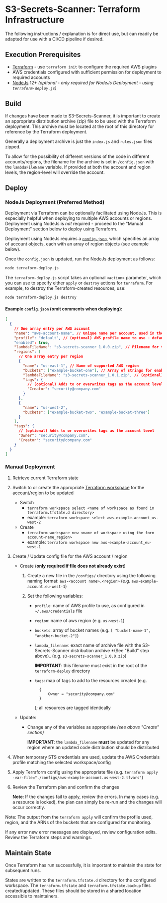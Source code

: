 # S3-Secrets-Scanner: Terraform Infrastructure

The following instructions / explanation is for direct use, but can readily be adapted for use with a CI/CD pipeline if desired.

## Execution Prerequisites

- [Terraform](https://www.terraform.io/) - use `terraform init` to configure the required AWS plugins
- AWS credentials configured with sufficient permission for deployment to required accounts
- [NodeJs](https://NodeJs.org/) 12+ _(optional - only required for NodeJs Deployment - using `terraform-deploy.js`)_

## Build

If changes have been made to S3-Secrets-Scanner, it is important to create an appropriate distribution archive (zip) file to be used with the Terraform deployment. This archive must be located at the root of this directory for reference by the Terraform deployment.

Generally a deployment archive is just the `index.js` and `rules.json` files zipped.

To allow for the possibility of different versions of the code in different accounts/regions, the filename for the archive is set in `/config.json` with the `lambdaFileName` variable. If provided at both the account and region levels, the region-level will override the account.

## Deploy

### NodeJs Deployment (Preferred Method)

Deployment via Terraform can be optionally facilitated using NodeJs. This is especially helpful when deploying to multiple AWS accounts or regions. Deployment using NodeJs is _not_ required - proceed to the "Manual Deployment" section below to deploy using Terraform.

Deployment using NodeJs requires a [`config.json`](./config.json), which specifies an array of account objects, each with an array of region objects (see example below).

Once the `config.json` is updated, run the NodeJs deployment as follows:

```bash
node terraform-deploy.js
```

The `terraform-deploy.js` script takes an optional `<action>` parameter, which you can use to specify either `apply` or `destroy` actions for `terraform`. For example, to destroy the Terraform-created resources, use:

```bash
node terraform-deploy.js destroy
```

#### Example `config.json` (omit comments when deploying):

```json
[
  {
    // One array entry per AWS account
    "name": "aws-account-name", // Unique name per account, used in the Terraform workspace name
    "profile": "default", // (optional) AWS profile name to use - default: "default"
    "enabled": true,
    "lambdaFileName": "s3-secrets-scanner_1.0.0.zip", // Filename for the lambda (see "Build" above)
    "regions": [
      // One array entry per region
      {
        "name": "us-east-1", // Name of supported AWS region
        "buckets": ["example-bucket-one"], // Array of strings for enabled buckets
        "lambdaFileName": "s3-secrets-scanner_1.0.1.zip", // (optional) Overrides lambdaFileName at account level - allows for different versions to be deployed to different regions
        "tags": {
          // (optional) Adds to or overwrites tags as the account level
          "Creator": "security@company.com"
        }
      },
      {
        "name": "us-west-2",
        "buckets": ["example-bucket-two", "example-bucket-three"]
      }
    ],
    "tags": {
      // (optional) Adds to or overwrites tags as the account level
      "Owner": "security@company.com",
      "Creator": "security@company.com"
    }
  }
]
```

### Manual Deployment

1. Retrieve current Terraform state
1. Switch to or create the appropriate [Terraform workspace](https://www.terraform.io/docs/state/workspaces.html) for the account/region to be updated
   - Switch
     - `terraform workspace select <name of workspace as found in terraform.tfstate.d directory>`
     - example: `terraform workspace select aws-example-account_us-west-2`
   - Create
     - `terraform workspace new <name of workspace using the form account-name_region>`
     - example: `terraform workspace new aws-example-account_eu-west-1`
1. Create / Update config file for the AWS account / region

   - Create (**only required if file does not already exist**)

     1. Create a new file in the `/configs/` directory using the following naming format: `aws-<account name>.<region>` (e.g. `aws-example-account.eu-west-1`)
     1. Set the following variables:

        - `profile`: name of AWS profile to use, as configured in `~/.aws/credentials` file
        - `region`: name of aws region (e.g. `us-west-1`)
        - `buckets`: array of bucket names (e.g. `[ "bucket-name-1", "another-bucket-2"]`)
        - `lambda_filename`: exact name of archive file with the S3-Secrets-Scanner distribution archive \*(See "Build" step above)\_ (e.g. `s3-secrets-scanner_1.0.0.zip`)

          **IMPORTANT**: this filename must exist in the root of the `terraform-deploy` directory

        - `tags`: map of tags to add to the resources created (e.g.
          ```
            {
                Owner = "security@company.com"
            }
          ```
          ); all resources are tagged identically

   - Update:

     - Change any of the variables as appropriate _(see above "Create" section)_

       **IMPORTANT**: the `lambda_filename` **must** be updated for any region where an updated code distribution should be distributed

1. When temporary STS credentials are used, update the AWS Credentials profile matching the selected workspace/config
1. Apply Terraform config using the appropriate file (e.g. `terraform apply -var-file="./configs/aws-example-account.us-west-2.tfvars"`)

1. Review the Terraform plan and confirm the changes

   **Note**: If the changes fail to apply, review the errors. In many cases (e.g. a resource is locked), the plan can simply be re-run and the changes will occur correctly.

Note: The output from the `terraform apply` will confirm the profile used, region, and the ARNs of the buckets that are configured for monitoring.

If any error new error messages are displayed, review configuration edits. Review the Terraform steps and warnings.

## Maintain State

Once Terraform has run successfully, it is important to maintain the state for subsequent runs.

States are written to the `terraform.tfstate.d` directory for the configured workspace. The `terraform.tfstate` and `terraform.tfstate.backup` files created/updated. These files should be stored in a shared location accessible to maintainers.

